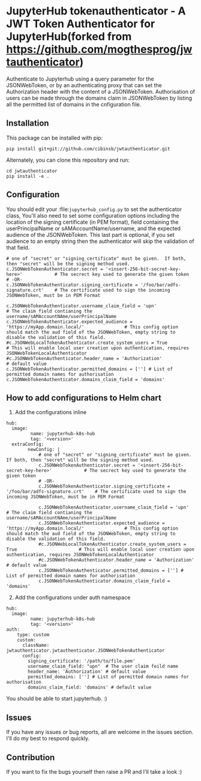 # JupyterHub tokenauthenticator - A JWT Token Authenticator for JupyterHub(forked from https://github.com/mogthesprog/jwtauthenticator)

Authenticate to Jupyterhub using a query parameter for the JSONWebToken, or by an authenticating proxy that can set the Authorization header with the content of a JSONWebToken. Authorisation of users can be made through the domains claim in JSONWebToken by listing all the permitted list of domains in the cnfiguration file.

## Installation

This package can be installed with pip:

```
pip install git+git://github.com/cibinsb/jwtauthenticator.git
```

Alternately, you can clone this repository and run:

```
cd jwtauthenticator
pip install -e .
```

## Configuration

You should edit your :file:`jupyterhub_config.py` to set the authenticator class,
You'll also need to set some configuration options including the location of the signing certificate (in PEM format), field containing the userPrincipalName or sAMAccountName/username, and the expected audience of the JSONWebToken. This last part is optional, if you set audience to an empty string then the authenticator will skip the validation of that field.

```
# one of "secret" or "signing_certificate" must be given.  If both, then "secret" will be the signing method used.
c.JSONWebTokenAuthenticator.secret = '<insert-256-bit-secret-key-here>'            # The secrect key used to generate the given token
# -OR-
c.JSONWebTokenAuthenticator.signing_certificate = '/foo/bar/adfs-signature.crt'    # The certificate used to sign the incoming JSONWebToken, must be in PEM Format

c.JSONWebTokenAuthenticator.username_claim_field = 'upn'                           # The claim field contianing the username/sAMAccountNAme/userPrincipalName
c.JSONWebTokenAuthenticator.expected_audience = 'https://myApp.domain.local/'               # This config option should match the aud field of the JSONWebToken, empty string to disable the validation of this field.
#c.JSONWebLocalTokenAuthenticator.create_system_users = True                       # This will enable local user creation upon authentication, requires JSONWebTokenLocalAuthenticator
#c.JSONWebTokenAuthenticator.header_name = 'Authorization'                         # default value
c.JSONWebTokenAuthenticator.permitted_domains = [''] # List of permitted domain names for authorisation
c.JSONWebTokenAuthenticator.domains_claim_field = 'domains'
```

## How to add configurations to Helm chart

1. Add the configurations inline
```
hub:
  image:
         name: jupyterhub-k8s-hub
         tag: '<version>'
  extraConfig:  
        newConfig: |
            # one of "secret" or "signing_certificate" must be given.  If both, then "secret" will be the signing method used.
            c.JSONWebTokenAuthenticator.secret = '<insert-256-bit-secret-key-here>'            # The secrect key used to generate the given token
            # -OR-
            c.JSONWebTokenAuthenticator.signing_certificate = '/foo/bar/adfs-signature.crt'    # The certificate used to sign the incoming JSONWebToken, must be in PEM Format

            c.JSONWebTokenAuthenticator.username_claim_field = 'upn'                           # The claim field contianing the username/sAMAccountNAme/userPrincipalName
            c.JSONWebTokenAuthenticator.expected_audience = 'https://myApp.domain.local/'               # This config option should match the aud field of the JSONWebToken, empty string to disable the validation of this field.
            #c.JSONWebLocalTokenAuthenticator.create_system_users = True                       # This will enable local user creation upon authentication, requires JSONWebTokenLocalAuthenticator
            #c.JSONWebTokenAuthenticator.header_name = 'Authorization'                         # default value
            c.JSONWebTokenAuthenticator.permitted_domains = [''] # List of permitted domain names for authorisation
            c.JSONWebTokenAuthenticator.domains_claim_field = 'domains'
```
2. Add the configurations under auth namespace
```
hub:
  image:
         name: jupyterhub-k8s-hub
         tag: '<version>'
auth:
    type: custom
    custom:
      className: jwtauthenticator.jwtauthenticator.JSONWebTokenAuthenticator
      config:
        signing_certificate: '/path/to/file.pem'
        username_claim_field: "upn"  # The user claim feild name
        header_name: 'Authorization' # default value
        permitted_domains: [''] # List of permitted domain names for authorisation
        domains_claim_field: 'domains' # default value
```
You should be able to start jupyterhub. :)

## Issues

If you have any issues or bug reports, all are welcome in the issues section. I'll do my best to respond quickly.

## Contribution

If you want to fix the bugs yourself then raise a PR and I'll take a look :)

